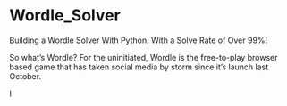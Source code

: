 # Wordle_Solver
Building a Wordle Solver With Python. With a Solve Rate of Over 99%!

So what’s Wordle?
For the uninitiated, Wordle is the free-to-play browser based game that has taken social media by storm since it’s launch last October.

I
